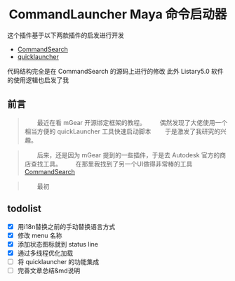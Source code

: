 
<h1 style="text-align:center">
CommandLauncher Maya 命令启动器
</h1>

这个插件基于以下两款插件的启发进行开发
+ [CommandSearch](http://technicaldirector.nl/projects/command_search/)
+ [quicklauncher](https://github.com/csaez/quicklauncher)

代码结构完全是在 CommandSearch 的源码上进行的修改
此外 Listary5.0 软件的使用逻辑也启发了我

## 前言

> &emsp;&emsp;最近在看 mGear 开源绑定框架的教程。
> &emsp;&emsp;偶然发现了大佬使用一个相当方便的 quickLauncher 工具快速启动脚本
> &emsp;&emsp;于是激发了我研究的兴趣。

> &emsp;&emsp;后来，还是因为 mGear 提到的一些插件，于是去 Autodesk 官方的商店查找工具。
> &emsp;&emsp;在那里我找到了另一个UI做得非常棒的工具 [CommandSearch](https://apps.autodesk.com/MAYA/en/Detail/Index?id=3148420959640138602)

> &emsp;&emsp;最初

## todolist

- [x] 用i18n替换之前的手动替换语言方式
- [x] 修改 menu 名称
- [x] 添加状态图标就到 status line
- [x] 通过多线程优化加载
- [ ] 将 quicklauncher 的功能集成
- [ ] 完善文章总结&md说明
